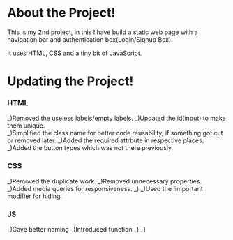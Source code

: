 # About the Project!

This is my 2nd project, in this I have build a static web page with a navigation bar and authentication box(Login/Signup Box).

It uses HTML, CSS and a tiny bit of JavaScript.

# Updating the Project!

### HTML

_)Removed the useless labels/empty labels.
_)Updated the id(input) to make them unique.  
_)Simplified the class name for better code reusability, if something got cut or removed later.
_)Added the required attrbute in respective places.
\_)Added the button types which was not there previously.

### CSS

_)Removed the duplicate work.
_)Removed unnecessary properties.
_)Added media queries for responsiveness.
_)
\_)Used the !important modifier for hiding.

### JS

_)Gave better naming
_)Introduced function
\_)
\_)
